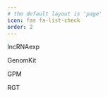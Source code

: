 ```yaml
---
# the default layout is 'page'
icon: fas fa-list-check
order: 2
---
```



lncRNAexp

GenomKit

GPM

RGT
